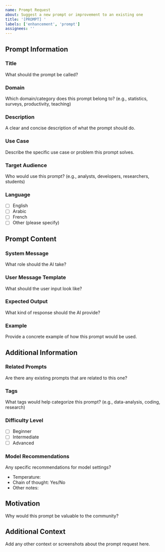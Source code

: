```yaml
---
name: Prompt Request
about: Suggest a new prompt or improvement to an existing one
title: '[PROMPT] '
labels: ['enhancement', 'prompt']
assignees: ''
---
```


## Prompt Information

### Title
What should the prompt be called?

### Domain
Which domain/category does this prompt belong to? (e.g., statistics, surveys, productivity, teaching)

### Description
A clear and concise description of what the prompt should do.

### Use Case
Describe the specific use case or problem this prompt solves.

### Target Audience
Who would use this prompt? (e.g., analysts, developers, researchers, students)

### Language
- [ ] English
- [ ] Arabic
- [ ] French
- [ ] Other (please specify)

## Prompt Content

### System Message
What role should the AI take?

### User Message Template
What should the user input look like?

### Expected Output
What kind of response should the AI provide?

### Example
Provide a concrete example of how this prompt would be used.

## Additional Information

### Related Prompts
Are there any existing prompts that are related to this one?

### Tags
What tags would help categorize this prompt? (e.g., data-analysis, coding, research)

### Difficulty Level
- [ ] Beginner
- [ ] Intermediate
- [ ] Advanced

### Model Recommendations
Any specific recommendations for model settings?
- Temperature: 
- Chain of thought: Yes/No
- Other notes:

## Motivation
Why would this prompt be valuable to the community?

## Additional Context
Add any other context or screenshots about the prompt request here.

